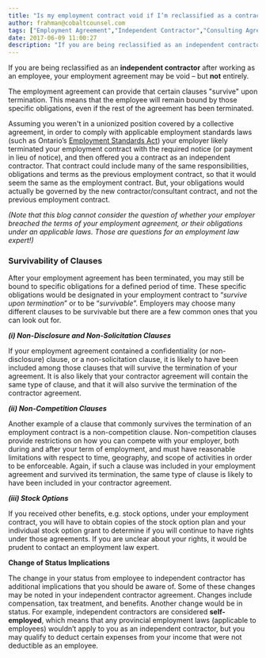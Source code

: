 ```yaml
---
title: "Is my employment contract void if I’m reclassified as a contractor?"
author: frahman@cobaltcounsel.com
tags: ["Employment Agreement","Independent Contractor","Consulting Agreement","frahman"]
date: 2017-06-09 11:00:27
description: "If you are being reclassified as an independent contractor after working as an employee, your Employment Agreement may be void - but not entirely."
---
```


If you are being reclassified as an **independent contractor** after working as an employee, your employment agreement may be void – but **not** entirely.

The employment agreement can provide that certain clauses "survive" upon termination. This means that the employee will remain bound by those specific obligations, even if the rest of the agreement has been terminated.

Assuming you weren't in a unionized position covered by a collective agreement, in order to comply with applicable employment standards laws (such as Ontario’s [Employment Standards Act](https://www.ontario.ca/laws/statute/00e41)) your employer likely terminated your employment contract with the required notice (or payment in lieu of notice), and then offered you a contract as an independent contractor. That contract could include many of the same responsibilities, obligations and terms as the previous employment contract, so that it would seem the same as the employment contract. But, your obligations would actually be governed by the new contractor/consultant contract, and not the previous employment contract.


*(Note that this blog cannot consider the question of whether your employer breached the terms of your employment agreement, or their obligations under an applicable laws. Those are questions for an employment law expert!)*

### Survivability of Clauses

After your employment agreement has been terminated, you may still be bound to specific obligations for a defined period of time. These specific obligations would be designated in your employment contract to “*survive upon termination*” or to be “*survivable*”. Employers may choose many different clauses to be survivable but there are a few common ones that you can look out for.

***(i) Non-Disclosure and Non-Solicitation Clauses***

If your employment agreement contained a confidentiality (or non-disclosure) clause, or a non-solicitation clause, it is likely to have been included among those clauses that will survive the termination of your agreement. It is also likely that your contractor agreement will contain the same type of clause, and that it will also survive the termination of the contractor agreement.

***(ii) Non-Competition Clauses***

Another example of a clause that commonly survives the termination of an employment contract is a non-competition clause. Non-competition clauses provide restrictions on how you can compete with your employer, both during and after your term of employment, and must have reasonable limitations with respect to time, geography, and scope of activities in order to be enforceable. Again, if such a clause was included in your employment agreement and survived its termination, the same type of clause is likely to have been included in your contractor agreement.

***(iii) Stock Options***

If you received other benefits, e.g. stock options, under your employment contract, you will have to obtain copies of the stock option plan and your individual stock option grant to determine if you will continue to have rights under those agreements. If you are unclear about your rights, it would be prudent to contact an employment law expert.

**Change of Status Implications**

The change in your status from employee to independent contractor has additional implications that you should be aware of. Some of these changes may be noted in your independent contractor agreement. Changes include compensation, tax treatment, and benefits. Another change would be in status. For example, independent contractors are considered **self-employed**, which means that any provincial employment laws (applicable to employees) wouldn’t apply to you as an independent contractor, but you may qualify to deduct certain expenses from your income that were not deductible as an employee.
